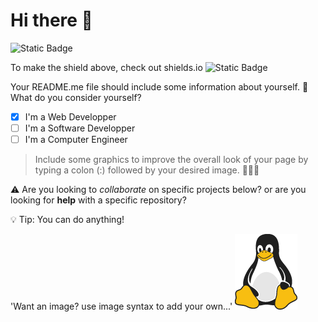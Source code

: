 # Hi there 👋
![Static Badge](https://img.shields.io/badge/Mr_Rilett-Nora_Frances_Henderson-blue)

To make the shield above, check out shields.io ![Static Badge](https://img.shields.io/badge/to%20make%20anything%20you%20would%20like!-8A2BE2)

Your README.me file should include some information about yourself. 
:memo: What do you consider yourself?
  - [x] I'm a Web Developper
  - [ ] I'm a Software Developper
  - [ ] I'm a Computer Engineer

> Include some graphics to improve the overall look of your page by typing a colon (:) followed by your desired image.
🤡🥶🤠


:warning: Are you looking to *collaborate* on specific projects below? or are you looking for **help** with a specific repository?

:bulb: Tip: You can do anything!

'Want an image? use image syntax to add your own...'
![Tux, the Linux mascot](tux.png)

